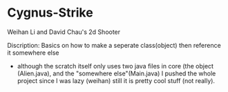 Cygnus-Strike
=============

Weihan Li and David Chau's 2d Shooter

Discription:
Basics on how to make a seperate class(object) then reference it somewhere else

- although the scratch itself only uses two java files in core (the object (Alien.java), and the "somewhere else"(Main.java)
I pushed the whole project since I was lazy (weihan) still it is pretty cool stuff (not really).
